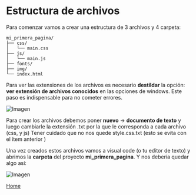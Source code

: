 # Estructura de archivos

Para comenzar vamos a crear una estructura de 3 archivos y 4 carpeta:

```
mi_primera_pagina/
├── css/
│   └── main.css
├── js/
│   └── main.js
├── fonts/
├── img/
└── index.html

```


Para ver las extensiones de los archivos es necesario **destildar** la opción: **ver extensión de archivos conocidos** en las opciones de windows. Este paso es indispensable para no cometer errores.

![Imagen](https://fgarciajulia.github.io/mi_primera_pagina/img/captura2.jpg)


Para crear los archivos debemos poner **nuevo** -> **documento de texto** y luego cambiarle la extensión .txt por la que le corresponda a cada archivo (css, y js) 
Tener cuidado que no nos quede style.css.txt (esto se evita con el ítem anterior )
 
Una vez creados estos archivos vamos a visual code (o tu editor de texto) y abrimos la **carpeta** del proyecto **mi_primera_pagina**.
Y nos debería quedar algo así:

![Imagen](https://fgarciajulia.github.io/mi_primera_pagina/img/estructura.jpg)


[Home](https://fgarciajulia.github.io/mi_primera_pagina/)